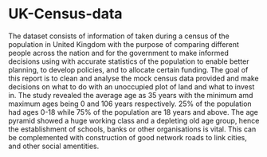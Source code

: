 # UK-Census-data
The dataset consists of information of taken during a census of the population in United Kingdom with the purpose of comparing different people across the nation and for the government to make informed decisions using with accurate statistics of the population to enable better planning, to develop policies, and to allocate certain funding. The goal of this report is to clean and analyse the mock census data provided and make decisions on what to do with an unoccupied plot of land and what to invest in.
The study revealed the average age as 35 years with the minimum amd maximum ages being 0 and 106 years respectively. 25% of the population had ages 0-18 while 75% of the population are 18 years and above. The age pyramid showed a huge working class and a depleting old age group, hence the establishment of schools, banks or other organisations is vital. This can be complemented with construction of good network roads to link cities, and other social amentities.
